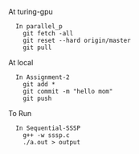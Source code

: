 At turing-gpu
```
  In parallel_p
    git fetch -all
    git reset --hard origin/master
    git pull
```

At local
```
  In Assignment-2
    git add *
    git commit -m "hello mom"
    git push
```

To Run
```
  In Sequential-SSSP
    g++ -w sssp.c
    ./a.out > output
```
